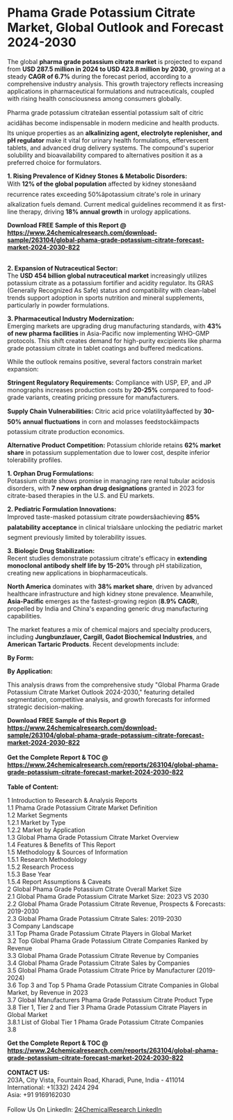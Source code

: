 <h1>Phama Grade Potassium Citrate Market, Global Outlook and Forecast 2024-2030</h1><p>The global <strong>pharma grade potassium citrate market</strong> is projected to expand from <strong>USD 287.5 million in 2024 to USD 423.8 million by 2030</strong>, growing at a steady <strong>CAGR of 6.7%</strong> during the forecast period, according to a comprehensive industry analysis. This growth trajectory reflects increasing applications in pharmaceutical formulations and nutraceuticals, coupled with rising health consciousness among consumers globally.</p><p>Pharma grade potassium citrateâan essential potassium salt of citric acidâhas become indispensable in modern medicine and health products. Its unique properties as an <strong>alkalinizing agent, electrolyte replenisher, and pH regulator</strong> make it vital for urinary health formulations, effervescent tablets, and advanced drug delivery systems. The compound's superior solubility and bioavailability compared to alternatives position it as a preferred choice for formulators.</p><p><strong>1. Rising Prevalence of Kidney Stones &amp; Metabolic Disorders:</strong><br>
With <strong>12% of the global population</strong> affected by kidney stonesâand recurrence rates exceeding 50%âpotassium citrate's role in urinary alkalization fuels demand. Current medical guidelines recommend it as first-line therapy, driving <strong>18% annual growth</strong> in urology applications.</p><div><b>Download FREE Sample of this Report @ 
            <a href="https://www.24chemicalresearch.com/download-sample/263104/global-phama-grade-potassium-citrate-forecast-market-2024-2030-822">
            https://www.24chemicalresearch.com/download-sample/263104/global-phama-grade-potassium-citrate-forecast-market-2024-2030-822</a></b></div><br><p><strong>2. Expansion of Nutraceutical Sector:</strong><br>
The <strong>USD 454 billion global nutraceutical market</strong> increasingly utilizes potassium citrate as a potassium fortifier and acidity regulator. Its GRAS (Generally Recognized As Safe) status and compatibility with clean-label trends support adoption in sports nutrition and mineral supplements, particularly in powder formulations.</p><p><strong>3. Pharmaceutical Industry Modernization:</strong><br>
Emerging markets are upgrading drug manufacturing standards, with <strong>43% of new pharma facilities</strong> in Asia-Pacific now implementing WHO-GMP protocols. This shift creates demand for high-purity excipients like pharma grade potassium citrate in tablet coatings and buffered medications.</p><p>While the outlook remains positive, several factors constrain market expansion:</p><p><strong>Stringent Regulatory Requirements:</strong> Compliance with USP, EP, and JP monographs increases production costs by <strong>20-25%</strong> compared to food-grade variants, creating pricing pressure for manufacturers.</p><p><strong>Supply Chain Vulnerabilities:</strong> Citric acid price volatilityâaffected by <strong>30-50% annual fluctuations</strong> in corn and molasses feedstockâimpacts potassium citrate production economics.</p><p><strong>Alternative Product Competition:</strong> Potassium chloride retains <strong>62% market share</strong> in potassium supplementation due to lower cost, despite inferior tolerability profiles.</p><p><strong>1. Orphan Drug Formulations:</strong><br>
Potassium citrate shows promise in managing rare renal tubular acidosis disorders, with <strong>7 new orphan drug designations</strong> granted in 2023 for citrate-based therapies in the U.S. and EU markets.</p><p><strong>2. Pediatric Formulation Innovations:</strong><br>
Improved taste-masked potassium citrate powdersâachieving <strong>85% palatability acceptance</strong> in clinical trialsâare unlocking the pediatric market segment previously limited by tolerability issues.</p><p><strong>3. Biologic Drug Stabilization:</strong><br>
Recent studies demonstrate potassium citrate's efficacy in <strong>extending monoclonal antibody shelf life by 15-20%</strong> through pH stabilization, creating new applications in biopharmaceuticals.</p><p><strong>North America</strong> dominates with <strong>38% market share</strong>, driven by advanced healthcare infrastructure and high kidney stone prevalence. Meanwhile, <strong>Asia-Pacific</strong> emerges as the fastest-growing region (<strong>8.9% CAGR</strong>), propelled by India and China's expanding generic drug manufacturing capabilities.</p><p>The market features a mix of chemical majors and specialty producers, including <strong>Jungbunzlauer, Cargill, Gadot Biochemical Industries</strong>, and <strong>American Tartaric Products</strong>. Recent developments include:</p><p><strong>By Form:</strong></p><p><strong>By Application:</strong></p><p>This analysis draws from the comprehensive study "Global Pharma Grade Potassium Citrate Market Outlook 2024-2030," featuring detailed segmentation, competitive analysis, and growth forecasts for informed strategic decision-making.</p><div><b>Download FREE Sample of this Report @ 
            <a href="https://www.24chemicalresearch.com/download-sample/263104/global-phama-grade-potassium-citrate-forecast-market-2024-2030-822">
            https://www.24chemicalresearch.com/download-sample/263104/global-phama-grade-potassium-citrate-forecast-market-2024-2030-822</a></b></div><br><div><b>Get the Complete Report & TOC @ 
            <a href="https://www.24chemicalresearch.com/reports/263104/global-phama-grade-potassium-citrate-forecast-market-2024-2030-822">
            https://www.24chemicalresearch.com/reports/263104/global-phama-grade-potassium-citrate-forecast-market-2024-2030-822</a></b></div><br>
            <b>Table of Content:</b><p>1 Introduction to Research & Analysis Reports<br />
    1.1 Phama Grade Potassium Citrate Market Definition<br />
    1.2 Market Segments<br />
        1.2.1 Market by Type<br />
        1.2.2 Market by Application<br />
    1.3 Global Phama Grade Potassium Citrate Market Overview<br />
    1.4 Features & Benefits of This Report<br />
    1.5 Methodology & Sources of Information<br />
        1.5.1 Research Methodology<br />
        1.5.2 Research Process<br />
        1.5.3 Base Year<br />
        1.5.4 Report Assumptions & Caveats<br />
2 Global Phama Grade Potassium Citrate Overall Market Size<br />
    2.1 Global Phama Grade Potassium Citrate Market Size: 2023 VS 2030<br />
    2.2 Global Phama Grade Potassium Citrate Revenue, Prospects & Forecasts: 2019-2030<br />
    2.3 Global Phama Grade Potassium Citrate Sales: 2019-2030<br />
3 Company Landscape<br />
    3.1 Top Phama Grade Potassium Citrate Players in Global Market<br />
    3.2 Top Global Phama Grade Potassium Citrate Companies Ranked by Revenue<br />
    3.3 Global Phama Grade Potassium Citrate Revenue by Companies<br />
    3.4 Global Phama Grade Potassium Citrate Sales by Companies<br />
    3.5 Global Phama Grade Potassium Citrate Price by Manufacturer (2019-2024)<br />
    3.6 Top 3 and Top 5 Phama Grade Potassium Citrate Companies in Global Market, by Revenue in 2023<br />
    3.7 Global Manufacturers Phama Grade Potassium Citrate Product Type<br />
    3.8 Tier 1, Tier 2 and Tier 3 Phama Grade Potassium Citrate Players in Global Market<br />
        3.8.1 List of Global Tier 1 Phama Grade Potassium Citrate Companies<br />
        3.8</p><div><b>Get the Complete Report & TOC @ 
            <a href="https://www.24chemicalresearch.com/reports/263104/global-phama-grade-potassium-citrate-forecast-market-2024-2030-822">
            https://www.24chemicalresearch.com/reports/263104/global-phama-grade-potassium-citrate-forecast-market-2024-2030-822</a></b></div><br><b>CONTACT US:</b><br>
            203A, City Vista, Fountain Road, Kharadi, Pune, India - 411014<br>
            International: +1(332) 2424 294<br>
            Asia: +91 9169162030 <br><br>
            Follow Us On LinkedIn: <a href="https://www.linkedin.com/company/24chemicalresearch/">24ChemicalResearch LinkedIn</a>